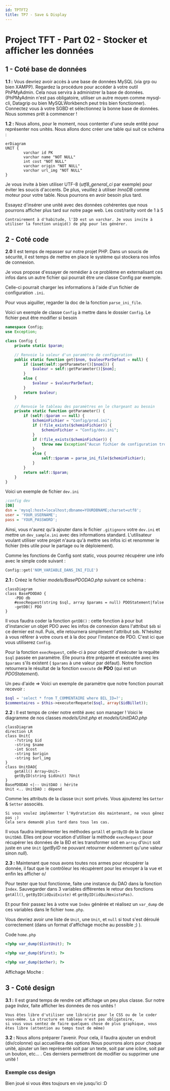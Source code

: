 ```yaml
---
id: TPTFT2
title: TP7 - Save & Display
---
```

# Project TFT - Part 02 - Stocker et afficher les données

## 1 - Coté base de données

**1.1 :** Vous devriez avoir accès à une base de données MySQL (via grp ou bien XAMPP). Regardez la procédure pour accéder à votre outil PhPMyAdmin. Cela nous servira à administrer la base de données. (PhPMyAdmin n'est pas obligatoire, utiliser un autre moyen comme mysql-cli, Datagrip ou bien MySQLWorkbench peut très bien fonctionner). Connectez vous à votre SGBD et sélectionnez la bonne base de données. Nous sommes prêt à commencer !

**1.2 :** Nous allons, pour le moment, nous contenter d'une seule entité pour représenter nos unités. Nous allons donc créer une table qui suit ce schéma :

```mermaid
erDiagram
UNIT {
        varchar id PK
        varchar name "NOT NULL"
        int cost "NOT NULL"
        varchar origin "NOT NULL"
        varchar url_img "NOT NULL"
}
```

Je vous invite à bien utiliser UTF-8 (*utf8_general_ci* par exemple) pour éviter les soucis d'accents. De plus, veuillez à utiliser *InnoDB* comme moteur pour votre table. Nous pourrons en avoir besoin plus tard.

Essayez d'insérer une unité avec des données cohérentes que nous pourrons afficher plus tard sur notre page web. Les cost/rarity vont de 1 à 5

```text
Contrairement à d'habitude, l'ID est un varchar. Je vous invite à utiliser la fonction uniqid() de php pour les générer.
```

## 2 - Coté code

**2.0** Il est temps de repasser sur notre projet PHP. Dans un soucis de sécurité, il est temps de mettre en place le système qui stockera 
nos infos de connexion. 

Je vous propose d'essayer de remédier à ce problème en externalisant ces infos dans un autre fichier qui pourrait être une classe Config par exemple.

Celle-ci pourrait charger les informations à l'aide d'un fichier de configuration `.ini`.

Pour vous aiguiller, regarder la doc de la fonction `parse_ini_file`.

Voici un exemple de classe `Config` à mettre dans le dossier `Config`. Le fichier peut être modifier si besoin

```php
namespace Config;
use Exception;

class Config {
    private static $param;

    // Renvoie la valeur d'un paramètre de configuration
    public static function get($nom, $valeurParDefaut = null) {
        if (isset(self::getParameter()[$nom])) {
            $valeur = self::getParameter()[$nom];
        }
        else {
            $valeur = $valeurParDefaut;
        }
        return $valeur;
    }

    // Renvoie le tableau des paramètres en le chargeant au besoin
    private static function getParameter() {
        if (self::$param == null) {
            $cheminFichier = "Config/prod.ini";
            if (!file_exists($cheminFichier)) {
                $cheminFichier = "Config/dev.ini";
            }
            if (!file_exists($cheminFichier)) {
                throw new Exception("Aucun fichier de configuration trouvé");
            }
            else {
                self::$param = parse_ini_file($cheminFichier);
            }
        }
        return self::$param;
    }
}
```

Voici un exemple de fichier `dev.ini`

```ini
;config dev
[DB]
dsn = 'mysql:host=localhost;dbname=YOURDBNAME;charset=utf8';
user = 'YOUR_USERNAME';
pass = 'YOUR_PASSWORD';
```

Ainsi, vous n'aurez qu'à ajouter dans le fichier `.gitignore` votre `dev.ini` et mettre un `dev_sample.ini` avec des informations standard. 
L'utilisateur voulant utiliser votre projet n'aura qu'à mettre ses infos ici et renommer le fichier (très utile pour le partage ou le déploiement).

Comme les fonctions de Config sont static, vous pourrez récupérer une info avec le simple code suivant : 

```php
Config::get('NOM_VARIABLE_DANS_INI_FILE')
```

**2.1 :** Créez le fichier *models/BasePDODAO.php* suivant ce schéma :

```mermaid
classDiagram
class BasePDODAO {
    -PDO db
    #execRequest(string $sql, array $params = null) PDOStatement|false
    -getDB() PDO
}
```

Il vous faudra coder la fonction `getDB()` : cette fonction à pour but d'instancier un objet PDO avec les 
infos de connexion dans l'attribut `$db` si ce dernier est null.
Puis, elle retournera simplement l'attribut `$db`. N'hésitez à vous référer à votre cours et à la doc pour l'instance de PDO.
C'est ici que vous utiliserez `Config`.

Pour la fonction `execRequest`, celle-ci à pour objectif d'exécuter la requête `$sql` passée en paramètre. 
Elle pourra être préparée et exécutée avec les `$params` s'ils existent ( `$params` à une valeur par défaut). 
Notre fonction retournera le résultat de la fonction `execute` de __PDO__ (qui est un *PDOStatement*).

Un peu d'aide => Voici un exemple de paramètre que notre fonction pourrait recevoir :

```php
$sql = 'select * from T_COMMENTAIRE where BIL_ID=?';
$commentaires = $this->executerRequete($sql, array($idBillet));
```

**2.2 :** Il est temps de créer notre entité avec son manager ! Voici le diagramme de nos classes *models/Unit.php* et *models/UnitDAO.php*

```mermaid
classDiagram
direction LR
class Unit{
    -?string $id
    -string $name
    -int $cost
    -string $origin
    -string $url_img
}
class UnitDAO{
    getAll() Array~Unit~
    getByID(string $idUnit) ?Unit
}
BasePDODAO <|-- UnitDAO : hérite
Unit <.. UnitDAO : dépend
```

Comme les attributs de la classe `Unit` sont privés. Vous ajouterez les `Getter` & `Setter` associés.

```text
Si vous voulez implémenter l'Hydratation dès maintenant, ne vous gênez pas ;)
Cela sera demandé plus tard dans tous les cas.
```

Il vous faudra implémenter les méthodes `getAll` et `getByID` de la classe `UnitDAO`. 
Elles ont pour vocation d'utiliser la méthode `execRequest` pour récupérer les données de la BD et les transformer 
soit en `array` d'`Unit` soit juste en une `Unit` (*getByID* ne pouvant retourner évidemment qu'une valeur sinon *null*).

**2.3 :** Maintenant que nous avons toutes nos armes pour récupérer la donnée, 
il faut que le contrôleur les récupèrent pour les envoyer à la vue et enfin les afficher o/

Pour tester que tout fonctionne, faite une instance du DAO dans la fonction `Index`. 
Sauvegarder dans 3 variables différentes le retour des fonctions `getAll()`, `getByID(idQuiExiste)` et `getByID(idQuiNexistePas)`.

Et pour finir passez les à votre vue `Index` générée et réalisez un `var_dump` de ces variables dans le fichier `home.php`.

Vous devriez avoir une liste de `Unit`, une `Unit`, et `null` si tout s'est déroulé correctement 
(dans un format d'affichage moche au possible ;) ).


Code `home.php`

```php
<?php var_dump($listUnit); ?>

<?php var_dump($first); ?>

<?php var_dump($other); ?>
```

Affichage Moche :


## 3 - Coté design

**3.1 :** Il est grand temps de rendre cet affichage un peu plus classe. Sur notre page *Index*, faite afficher les données de nos unités !

```text
Vous êtes libre d'utiliser une librairie pour le CSS ou de le coder vous-même. La structure en tableau n'est pas obligatoire,
si vous vous sentez de faire quelques chose de plus graphique, vous êtes libre (attention au temps tout de même)
```

**3.2 :** Nous allons préparer l'avenir. Pour cela, il faudra ajouter un endroit (div/colonne) qui accueillera des options
Nous pourrons alors pour chaque unité, ajouter un lien représenté soit par un texte, soit par une icône, soit par un bouton, etc... . 
Ces derniers permettront de modifier ou supprimer une unité !

### Exemple css design



Bien joué si vous êtes toujours en vie jusqu'ici :D
